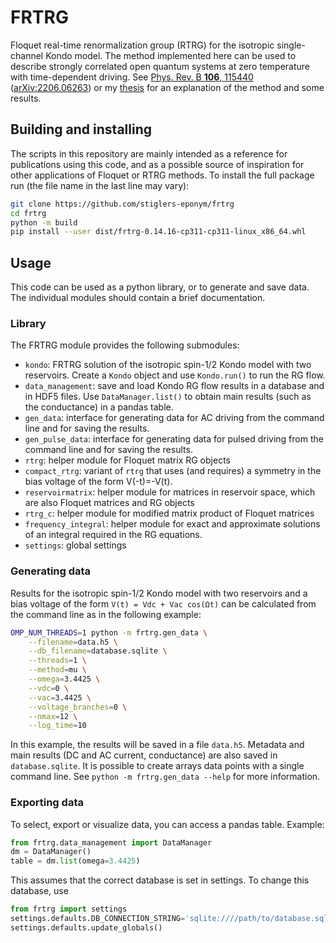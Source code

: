# FRTRG
Floquet real-time renormalization group (RTRG) for the isotropic single-channel Kondo model.
The method implemented here can be used to describe strongly correlated open quantum systems at zero temperature with time-dependent driving.
See [Phys. Rev. B **106**, 115440](https://doi.org/10.1103/PhysRevB.106.115440) ([arXiv:2206.06263](https://arxiv.org/abs/2206.06263)) or my [thesis](https://vbruch.eu/data/thesis.pdf) for an explanation of the method and some results.


## Building and installing
The scripts in this repository are mainly intended as a reference for publications using this code, and as a possible source of inspiration for other applications of Floquet or RTRG methods.
To install the full package run (the file name in the last line may vary):
```sh
git clone https://github.com/stiglers-eponym/frtrg
cd frtrg
python -m build
pip install --user dist/frtrg-0.14.16-cp311-cp311-linux_x86_64.whl
```

## Usage
This code can be used as a python library, or to generate and save data.
The individual modules should contain a brief documentation.

### Library
The FRTRG module provides the following submodules:
* `kondo`: FRTRG solution of the isotropic spin-1/2 Kondo model with two reservoirs. Create a `Kondo` object and use `Kondo.run()` to run the RG flow.
* `data_management`: save and load Kondo RG flow results in a database and in HDF5 files. Use `DataManager.list()` to obtain main results (such as the conductance) in a pandas table.
* `gen_data`: interface for generating data for AC driving from the command line and for saving the results.
* `gen_pulse_data`: interface for generating data for pulsed driving from the command line and for saving the results.
* `rtrg`: helper module for Floquet matrix RG objects
* `compact_rtrg`: variant of `rtrg` that uses (and requires) a symmetry in the bias voltage of the form V(-t)=-V(t).
* `reservoirmatrix`: helper module for matrices in reservoir space, which are also Floquet matrices and RG objects
* `rtrg_c`: helper module for modified matrix product of Floquet matrices
* `frequency_integral`: helper module for exact and approximate solutions of an integral required in the RG equations.
* `settings`: global settings

### Generating data
Results for the isotropic spin-1/2 Kondo model with two reservoirs and a bias voltage of the form `V(t) = Vdc + Vac cos(Ωt)` can be calculated from the command line as in the following example:
```sh
OMP_NUM_THREADS=1 python -m frtrg.gen_data \
    --filename=data.h5 \
    --db_filename=database.sqlite \
    --threads=1 \
    --method=mu \
    --omega=3.4425 \
    --vdc=0 \
    --vac=3.4425 \
    --voltage_branches=0 \
    --nmax=12 \
    --log_time=10
```
In this example, the results will be saved in a file `data.h5`. Metadata and main results (DC and AC current, conductance) are also saved in `database.sqlite`.
It is possible to create arrays data points with a single command line. See `python -m frtrg.gen_data --help` for more information.

### Exporting data
To select, export or visualize data, you can access a pandas table. Example:
```python
from frtrg.data_management import DataManager
dm = DataManager()
table = dm.list(omega=3.4425)
```
This assumes that the correct database is set in settings. To change this database, use
```python
from frtrg import settings
settings.defaults.DB_CONNECTION_STRING='sqlite:////path/to/database.sqlite'
settings.defaults.update_globals()
```
